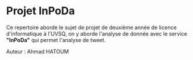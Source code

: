 # Projet InPoDa

Ce repertoire aborde le sujet de projet de deuxième année de licence d'informatique à l'UVSQ, on y aborde l'analyse de donnée avec le service **"InPoDa"** qui permet l'analyse de tweet.


Auteur : Ahmad HATOUM
